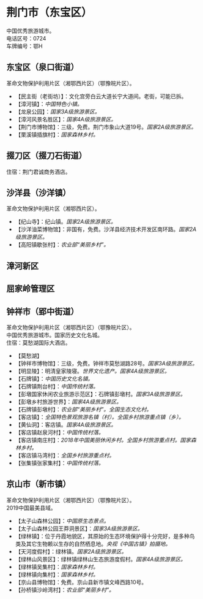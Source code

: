 # 荆门市（东宝区）  
中国优秀旅游城市。  
电话区号：0724  
车牌编号：鄂H  

## 东宝区（泉口街道）  
革命文物保护利用片区（湘鄂西片区）（鄂豫皖片区）。  
* 【民主街（老街坊）】：文化宫旁白云大道长宁大道间。老街，可能已拆。  
* 【漳河镇】：*中国特色小镇。*  
* 【龙泉公园】：*国家3A级旅游景区。*  
* 【漳河风景名胜区】：*国家4A级旅游景区。*  
* 【荆门市博物馆】：三级，免费。荆门市象山大道19号。*国家2A级旅游景区。*  
* 【栗溪镇插旗村】：*国家森林乡村。*  

## 掇刀区（掇刀石街道）  
住宿：荆门君诚商务酒店。  

## 沙洋县（沙洋镇）  
革命文物保护利用片区（湘鄂西片区）。  
* 【纪山寺】：纪山镇。*国家2A级旅游景区。*  
* 【沙洋油菜博物馆】：非国有，免费。沙洋县经济技术开发区南环路。*国家2A级旅游景区。*  
* 【高阳镇歇张村】：*农业部“美丽乡村”。*  

## 漳河新区  

## 屈家岭管理区  

## 钟祥市（郢中街道）  
革命文物保护利用片区（湘鄂西片区）（鄂豫皖片区）。  
中国优秀旅游城市。国家历史文化名城。  
住宿：莫愁湖国际大酒店。  
* 【莫愁湖】  
* 【钟祥市博物馆】：三级，免费。钟祥市莫愁湖路28号。*国家3A级旅游景区。*  
* 【明显陵】：明清皇家陵寝。*世界文化遗产。国家4A级旅游景区。*  
* 【石牌镇】：*中国历史文化名镇。*  
* 【石牌镇荆台村】：*中国传统村落。*  
* 【彭墩国家休闲农业旅游示范区】：石牌镇彭墩村。*国家3A级旅游景区。*  
* 【彭墩乡村旅游世界】：*国家4A级旅游景区。*  
* 【石牌镇彭墩村】：*农业部“美丽乡村”。全国生态文化村。*  
* 【客店镇】：*全国特色景观旅游名镇（村）。全国乡村旅游重点镇（乡）。*  
* 【黄仙洞】：客店镇。*国家4A级旅游景区。*  
* 【客店镇赵泉河村】：*中国传统村落。*  
* 【客店镇南庄村】：*2018年中国美丽休闲乡村。全国乡村旅游重点村。国家森林乡村。*  
* 【客店镇马湾村】：*全国乡村旅游重点村。*  
* 【张集镇张家集村】：*中国传统村落。*  

## 京山市（新市镇）  
革命文物保护利用片区（湘鄂西片区）（鄂豫皖片区）。  
2019中国最美县域。  
* 【太子山森林公园】：*中国原生态景点。*  
* 【太子山森林公园王莽洞景区】：*国家3A级旅游景区。*  
* 【绿林镇】：位于丹霞地貌区，其原始的生态环境保护得十分完好，是多种鸟类及其它生物赖以生存的自然栖息地。*央视《中国古镇》拍摄地。*  
* 【天河度假村】：绿林镇。*国家2A级旅游景区。*  
* 【绿林山风景区】：绿林镇绿林山生态旅游度假村。*国家4A级旅游景区。*  
* 【绿林镇吴集村】：*国家森林乡村。*  
* 【绿林镇向集村】：*国家森林乡村。*  
* 【京山县博物馆】：免费。京山县新市镇文峰西路10号。  
* 【孙桥镇沙岭湾村】：*农业部“美丽乡村”。*  